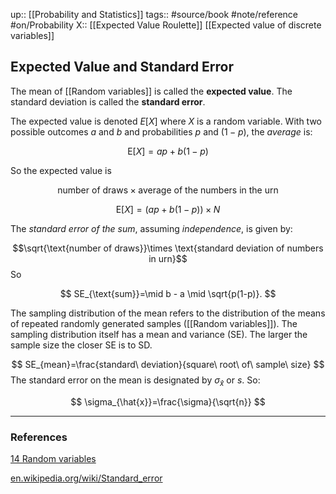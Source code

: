 up:: [[Probability and Statistics]]
tags:: #source/book #note/reference #on/Probability 
X:: [[Expected Value Roulette]] [[Expected value of discrete variables]]

## Expected Value and Standard Error

The mean of [[Random variables]] is called the __expected value__. The standard deviation is called the __standard error__.

The expected value is denoted $E[X]$  where $X$ is a random variable. With two possible outcomes $a$ and $b$ and probabilities $p$ and $(1-p)$, the _average_ is:

$$
\mbox{E}[X] = ap + b(1-p)
$$

So the expected value is

$$\text{number of draws} \times \text{average of the numbers in the urn}$$

$$
\mbox{E}[X] = (ap + b(1-p))\times N
$$

The _standard error of the sum_, assuming _independence_, is given by:

$$\sqrt{\text{number of draws}}\times \text{standard deviation of numbers in urn}$$
So 

$$
SE_{\text{sum}}=\mid b - a \mid \sqrt{p(1-p)}.
$$

The sampling distribution of the mean refers to the distribution of the means of repeated randomly generated samples ([[Random variables]]). The sampling distribution itself has a mean and variance (SE). The larger the sample size the closer SE is to SD.

$$
SE_{mean}=\frac{standard\ deviation}{square\ root\ of\ sample\ size}
$$
The standard error on the mean is designated by $\sigma_{\hat{x}}$ or $s$.  So:

$$
\sigma_{\hat{x}}=\frac{\sigma}{\sqrt{n}}
$$

---
### References

[14 Random variables](https://biscotty666.github.io/Data-Science-R-PH125x/docs/Pt14.html#population-sd-versus-the-sample-sd)

[en.wikipedia.org/wiki/Standard_error](https://en.wikipedia.org/wiki/Standard_error)